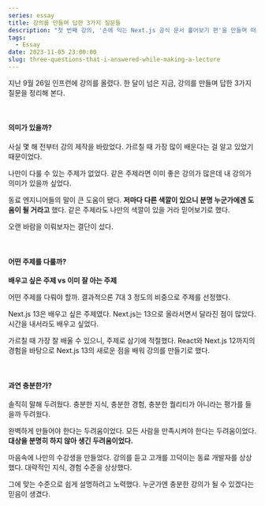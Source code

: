 ```yaml
---
series: essay
title: 강의를 만들며 답한 3가지 질문들
description: "첫 번째 강의, '손에 익는 Next.js 공식 문서 훑어보기 편'을 만들며 떠오른 질문과 답변들"
tags:
  - Essay
date: 2023-11-05 23:00:00
slug: three-questions-that-i-answered-while-making-a-lecture
---
```


지난 9월 26일 인프런에 강의를 올렸다. 한 달이 넘은 지금, 강의를 만들며 답한 3가지 질문을 정리해 본다.

<br/>

#### 의미가 있을까?

사실 몇 해 전부터 강의 제작을 바랐었다. 가르칠 때 가장 많이 배운다는 걸 알고 있었기 때문이었다.

나만이 다룰 수 있는 주제가 없었다. 같은 주제라면 이미 좋은 강의가 많은데 내 강의가 의미가 있을까 싶었다.

동료 엔지니어들의 말이 큰 도움이 됐다. **저마다 다른 색깔이 있으니 분명 누군가에겐 도움이 될 거라고** 했다. 같은 주제라도 나만의 색깔이 있을 거라 믿어보기로 했다.

오랜 바람을 이뤄보자는 결단이 섰다.

<br/>

#### 어떤 주제를 다룰까?

**배우고 싶은 주제 vs 이미 잘 아는 주제**

어떤 주제를 다뤄야 할까. 결과적으론 7대 3 정도의 비중으로 주제를 선정했다.

Next.js 13은 배우고 싶은 주제였다. Next.js는 13으로 올라서면서 달라진 점이 많았다. 시간을 내서라도 배우고 싶었다.

가르칠 때 가장 잘 배울 수 있으니, 주제로 삼기에 적절했다. React와 Next.js 12까지의 경험을 바탕으로 Next.js 13의 새로운 점을 배워 강의를 만들기로 했다.

<br/>

#### 과연 충분한가?

솔직히 말해 두려웠다. 충분한 지식, 충분한 경험, 충분한 퀄리티가 아니라는 평가를 들을까 두려웠다.

완벽하게 만들어야 한다는 두려움이었다. 모든 사람을 만족시켜야 한다는 두려움이었다. **대상을 분명히 하지 않아 생긴 두려움이었다.**

마음속에 나만의 수강생을 만들었다. 강의를 듣고 고개를 끄덕이는 동료 개발자를 상상했다. 대략적인 지식, 경험 수준을 상상했다.

그에 맞는 수준으로 쉽게 설명하려고 노력했다. 누군가엔 충분한 강의가 될 수 있겠다는 믿음이 생겼다.

